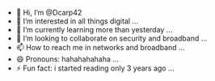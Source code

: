 - 👋 Hi, I’m @Dcarp42
- 👀 I’m interested in all things digital ...
- 🌱 I’m currently learning more than yesterday ...
- 💞️ I’m looking to collaborate on security and broadband ...
- 📫 How to reach me in networks and broadband ...
- 😄 Pronouns: hahahahahaha ...
- ⚡ Fun fact: i started reading only 3 years ago ...

<!---
Dcarp42/Dcarp42 is a ✨ special ✨ repository because its `README.md` (this file) appears on your GitHub profile.
You can click the Preview link to take a look at your changes.
--->
